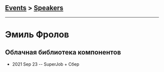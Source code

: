 ## [Events](../README.md) > [Speakers](../speakers.md)
---

# Эмиль Фролов

## Облачная библиотека компонентов
- 2021 Sep 23 -- SuperJob + Сбер    
